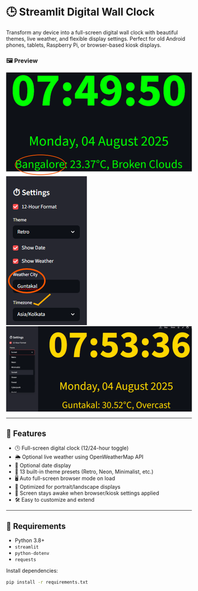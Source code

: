 # 🕒 Streamlit Digital Wall Clock

Transform any device into a full-screen digital wall clock with beautiful themes, live weather, and flexible display settings. Perfect for old Android phones, tablets, Raspberry Pi, or browser-based kiosk displays.

### 🖼️ Preview

![Screenshot](assets/Screenshot.png)
![Screenshot 2](assets/Screenshot1.png)
![Screenshot 3](assets/screenshot2.png)

---

## 🚀 Features

- 🕒 Full-screen digital clock (12/24-hour toggle)
- 🌦️ Optional live weather using OpenWeatherMap API
- 📆 Optional date display
- 🎨 13 built-in theme presets (Retro, Neon, Minimalist, etc.)
- 🖥️ Auto full-screen browser mode on load
- 🌙 Optimized for portrait/landscape displays
- 🔌 Screen stays awake when browser/kiosk settings applied
- 🛠️ Easy to customize and extend

---

## 🔧 Requirements

- Python 3.8+
- `streamlit`
- `python-dotenv`
- `requests`

Install dependencies:

```bash
pip install -r requirements.txt

